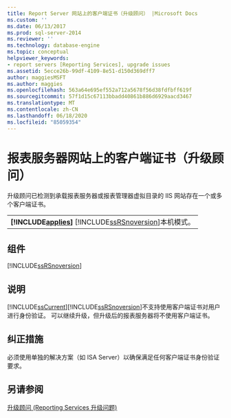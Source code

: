```yaml
---
title: Report Server 网站上的客户端证书（升级顾问） |Microsoft Docs
ms.custom: ''
ms.date: 06/13/2017
ms.prod: sql-server-2014
ms.reviewer: ''
ms.technology: database-engine
ms.topic: conceptual
helpviewer_keywords:
- report servers [Reporting Services], upgrade issues
ms.assetid: 5ecce26b-99df-4109-8e51-d150d369dff7
author: maggiesMSFT
ms.author: maggies
ms.openlocfilehash: 563a64e695ef552a712a5678f56d38fdfbff619f
ms.sourcegitcommit: 57f1d15c67113bbadd40861b886d6929aacd3467
ms.translationtype: MT
ms.contentlocale: zh-CN
ms.lasthandoff: 06/18/2020
ms.locfileid: "85059354"
---
```

# <a name="client-certificates-on-the-report-server-web-site-upgrade-advisor"></a>报表服务器网站上的客户端证书（升级顾问）
  升级顾问已检测到承载报表服务器或报表管理器虚拟目录的 IIS 网站存在一个或多个客户端证书。  
  
||  
|-|  
|**[!INCLUDE[applies](../../includes/applies-md.md)]**  [!INCLUDE[ssRSnoversion](../../includes/ssrsnoversion-md.md)]本机模式。|  
  
## <a name="component"></a>组件  
 [!INCLUDE[ssRSnoversion](../../includes/ssrsnoversion-md.md)]  
  
## <a name="description"></a>说明  
 [!INCLUDE[ssCurrent](../../includes/sscurrent-md.md)][!INCLUDE[ssRSnoversion](../../includes/ssrsnoversion-md.md)]不支持使用客户端证书对用户进行身份验证。 可以继续升级，但升级后的报表服务器将不使用客户端证书。  
  
## <a name="corrective-action"></a>纠正措施  
 必须使用单独的解决方案（如 ISA Server）以确保满足任何客户端证书身份验证要求。  
  
## <a name="see-also"></a>另请参阅  
 [升级顾问 &#40;Reporting Services 升级问题&#41;](../../../2014/sql-server/install/reporting-services-upgrade-issues-upgrade-advisor.md)  
  
  
